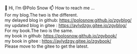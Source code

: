 👋 Hi, I’m @Polo Snow
📫 How to reach me ...  
For my blog.The two is the different.  
my delayed blog in github: https://polosnow.github.io/zgyblog/    
my updated blog in gitee : https://aylydzgy.gitee.io/zgyblog/  
For my book.The two is the same.  
my book in github: https://polosnow.github.io/zgybook/    
my book in gitee : https://aylydzgy.gitee.io/zgybook/  
Please move to the gitee to get the latest.



<!-- - 👀 I’m interested in ...
- 🌱 I’m currently learning ...
- 💞️ I’m looking to collaborate on ... -->

<!---
polosnow/polosnow is a ✨ special ✨ repository because its `README.md` (this file) appears on your GitHub profile.
You can click the Preview link to take a look at your changes.
--->
